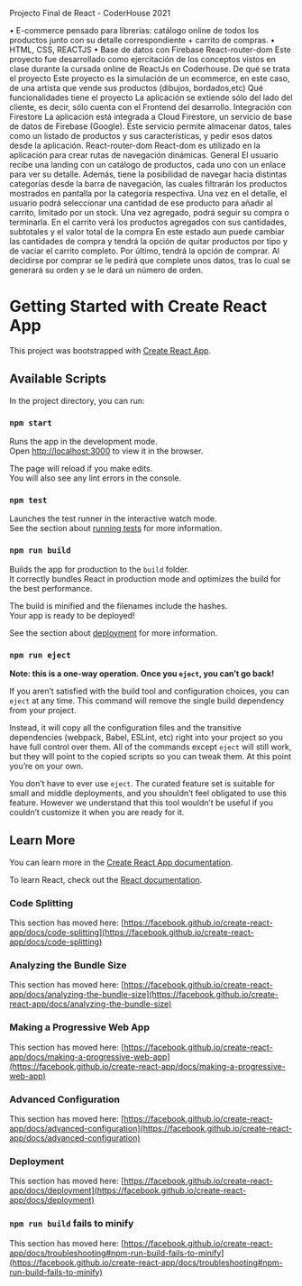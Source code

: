 Projecto Final de React - CoderHouse 2021

•	E-commerce pensado para librerías: catálogo online de todos los productos junto con su detalle correspondiente + carrito de compras.
•	HTML, CSS, REACTJS
•	Base de datos con Firebase
React-router-dom
Este proyecto fue desarrollado como ejercitación de los conceptos vistos en clase durante la cursada online de ReactJs en Coderhouse.
De qué se trata el proyecto
Este proyecto es la simulación de un ecommerce, en este caso, de una artista que vende sus productos (dibujos, bordados,etc)
Qué funcionalidades tiene el proyecto
La aplicación se extiende sólo del lado del cliente, es decir, sólo cuenta con el Frontend del desarrollo.
Integración con Firestore
La aplicación está integrada a Cloud Firestore, un servicio de base de datos de Firebase (Google). Este servicio permite almacenar datos, tales como un listado de productos y sus características, y pedir esos datos desde la aplicación.
React-router-dom
React-dom es utilizado en la aplicación para crear rutas de navegación dinámicas.
General
El usuario recibe una landing con un catálogo de productos, cada uno con un enlace para ver su detalle. Además, tiene la posibilidad de navegar hacia distintas categorías desde la barra de navegación, las cuales filtrarán los productos mostrados en pantalla por la categoría respectiva. Una vez en el detalle, el usuario podrá seleccionar una cantidad de ese producto para añadir al carrito, limitado por un stock. Una vez agregado, podrá seguir su compra o terminarla. En el carrito verá los productos agregados con sus cantidades, subtotales y el valor total de la compra En este estado aun puede cambiar las cantidades de compra y tendrá la opción de quitar productos por tipo y de vaciar el carrito completo. Por último, tendrá la opción de comprar. Al decidirse por comprar se le pedirá que complete unos datos, tras lo cual se generará su orden y se le dará un número de orden.




# Getting Started with Create React App

This project was bootstrapped with [Create React App](https://github.com/facebook/create-react-app).

## Available Scripts

In the project directory, you can run:

### `npm start`

Runs the app in the development mode.\
Open [http://localhost:3000](http://localhost:3000) to view it in the browser.

The page will reload if you make edits.\
You will also see any lint errors in the console.

### `npm test`

Launches the test runner in the interactive watch mode.\
See the section about [running tests](https://facebook.github.io/create-react-app/docs/running-tests) for more information.

### `npm run build`

Builds the app for production to the `build` folder.\
It correctly bundles React in production mode and optimizes the build for the best performance.

The build is minified and the filenames include the hashes.\
Your app is ready to be deployed!

See the section about [deployment](https://facebook.github.io/create-react-app/docs/deployment) for more information.

### `npm run eject`

**Note: this is a one-way operation. Once you `eject`, you can’t go back!**

If you aren’t satisfied with the build tool and configuration choices, you can `eject` at any time. This command will remove the single build dependency from your project.

Instead, it will copy all the configuration files and the transitive dependencies (webpack, Babel, ESLint, etc) right into your project so you have full control over them. All of the commands except `eject` will still work, but they will point to the copied scripts so you can tweak them. At this point you’re on your own.

You don’t have to ever use `eject`. The curated feature set is suitable for small and middle deployments, and you shouldn’t feel obligated to use this feature. However we understand that this tool wouldn’t be useful if you couldn’t customize it when you are ready for it.

## Learn More

You can learn more in the [Create React App documentation](https://facebook.github.io/create-react-app/docs/getting-started).

To learn React, check out the [React documentation](https://reactjs.org/).

### Code Splitting

This section has moved here: [https://facebook.github.io/create-react-app/docs/code-splitting](https://facebook.github.io/create-react-app/docs/code-splitting)

### Analyzing the Bundle Size

This section has moved here: [https://facebook.github.io/create-react-app/docs/analyzing-the-bundle-size](https://facebook.github.io/create-react-app/docs/analyzing-the-bundle-size)

### Making a Progressive Web App

This section has moved here: [https://facebook.github.io/create-react-app/docs/making-a-progressive-web-app](https://facebook.github.io/create-react-app/docs/making-a-progressive-web-app)

### Advanced Configuration

This section has moved here: [https://facebook.github.io/create-react-app/docs/advanced-configuration](https://facebook.github.io/create-react-app/docs/advanced-configuration)

### Deployment

This section has moved here: [https://facebook.github.io/create-react-app/docs/deployment](https://facebook.github.io/create-react-app/docs/deployment)

### `npm run build` fails to minify

This section has moved here: [https://facebook.github.io/create-react-app/docs/troubleshooting#npm-run-build-fails-to-minify](https://facebook.github.io/create-react-app/docs/troubleshooting#npm-run-build-fails-to-minify)
